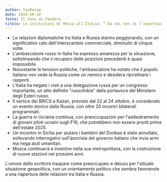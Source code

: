 ```yaml
---
author: YouRecap
date: 2024-10-18
fonte: Il Vaso di Pandora
titolo: Le istituzioni di Mosca all’Italia: “ Da voi non ce l’aspettavamo” - Tatiana Santi
---
```


- Le relazioni diplomatiche tra Italia e Russia stanno peggiorando, con un significativo calo dell'interscambio commerciale, diminuito di cinque volte.
- L'ambasciatore russo in Italia ha espresso amarezza per la situazione, sottolineando che il recupero delle posizioni precedenti è quasi impossibile.
- Nonostante le tensioni politiche, l'ambasciatore ha notato che il popolo italiano non vede la Russia come un nemico e desidera ripristinare i rapporti.
- L'Italia ha negato i visti a una delegazione russa per un congresso importante, un atto definito "russofobia" dalla portavoce del Ministero degli Esteri russo.
- Il vertice dei BRICS a Kazan, previsto dal 22 al 24 ottobre, è considerato un evento storico dalla Russia, con oltre 20 incontri bilaterali programmati.
- La guerra in Ucraina continua, con preoccupazioni per l'addestramento di giovani piloti ucraini sugli F16, che potrebbero non essere pronti prima dell'estate 2025.
- Un incontro in Sicilia per aiutare i bambini del Donbas è stato annullato, sollevando interrogativi sull'ipocrisia del governo italiano che invia armi ma nega aiuti umanitari.
- Mosca continuerà a investire nella sua metropolitana, con la costruzione di nuove stazioni nei prossimi anni.

L'umore dello scrittore traspare come preoccupato e deluso per l'attuale situazione geopolitica, con un orientamento politico che sembra favorevole a una riapertura delle relazioni tra Italia e Russia.
